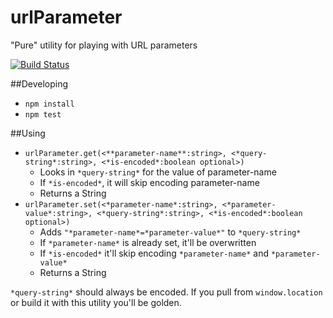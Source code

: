 # urlParameter

"Pure" utility for playing with URL parameters

[![Build Status](https://travis-ci.org/delphic-digital/urlParameter.svg?branch=master)](https://travis-ci.org/delphic-digital/urlParameter)

##Developing

 - `npm install`
 - `npm test`

##Using

 - `urlParameter.get(<**parameter-name**:string>, <*query-string*:string>, <*is-encoded*:boolean optional>)` 
	- Looks in `*query-string*` for the value of parameter-name
	- If `*is-encoded*`, it will skip encoding parameter-name
 	- Returns a String
 - `urlParameter.set(<*parameter-name*:string>, <*parameter-value*:string>, <*query-string*:string>, <*is-encoded*:boolean optional>)` 
 	- Adds `"*parameter-name*=*parameter-value*"` to `*query-string*` 
 	- If `*parameter-name*` is already set, it'll be overwritten
 	- If `*is-encoded*` it'll skip encoding `*parameter-name*` and `*parameter-value*`
 	- Returns a String

`*query-string*` should always be encoded. If you pull from `window.location` or build it with this utility you'll be golden.